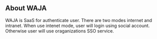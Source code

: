 ## About WAJA

WAJA is SaaS for authenticate user. There are two modes internet and intranet.
When use intenet mode, user will login using social account. Otherwise user will use oraganizations SSO service.
